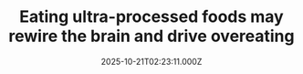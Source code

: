 ---
title: "Eating ultra-processed foods may rewire the brain and drive overeating"
date: 2025-10-21T02:23:11.000Z
category: Health
externalLink: "https://www.sciencedaily.com/releases/2025/10/251020092824.htm"
image: ""
excerpt: "A massive brain imaging study of nearly 30,000 people has uncovered striking connections between eating ultra-processed foods and measurable changes in brain structure. These changes may be tied to overeating and addictive eating patterns, though scientists caution that more research is needed to confirm cause and effect.…"
---